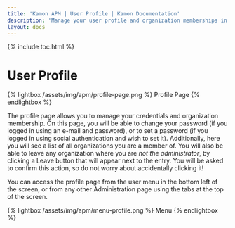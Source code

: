 ```yaml
---
title: 'Kamon APM | User Profile | Kamon Documentation'
description: 'Manage your user profile and organization memberships in Kamon APM'
layout: docs
---
```


{% include toc.html %}

User Profile
=============

{% lightbox /assets/img/apm/profile-page.png %}
Profile Page
{% endlightbox %}

The profile page allows you to manage your credentials and organization membership. On this page, you will be able to change your password (if you logged in using an e-mail and password), or to set a password (if you logged in using social authentication and wish to set it). Additionally, here you will see a list of all organizations you are a member of. You will also be able to leave any organization where you are *not the administrator*, by clicking a Leave button that will appear next to the entry. You will be asked to confirm this action, so do not worry about accidentally clicking it!

You can access the profile page from the user menu in the bottom left of the screen, or from any other Administration page using the tabs at the top of the screen.

{% lightbox /assets/img/apm/menu-profile.png %}
Menu
{% endlightbox %}
